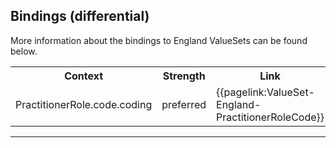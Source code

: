 ## Bindings (differential)

More information about the bindings to England ValueSets can be found below.

<table class="assets">
<tr>
<th width="30%">Context</th>
<th width="20%">Strength</th>
<th width="50%">Link</th>
</tr>
<tr>
<td>PractitionerRole.code.coding</td>
<td>preferred</td>
<td>{{pagelink:ValueSet-England-PractitionerRoleCode}}</td>
</tr>
</table>

---

